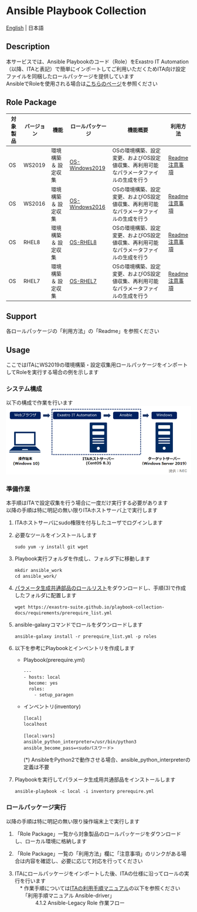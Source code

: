 # Ansible Playbook Collection

[English](README.md) | 日本語  

## Description

本サービスでは、Ansible Playbookのコード（Role）をExastro IT Automation（以降、ITAと表記）で簡単にインポートしてご利用いただくためITA向け設定ファイルを同梱したロールパッケージを提供しています  
AnsibleでRoleを使用される場合は[こちらのページ](README_ansible.ja.md)を参照ください  

## Role Package

| 対象製品 | バージョン | 機能                 | ロールパッケージ                                             | 機能概要                                                     | 利用方法                                                     |  
| -------- | ---------- | -------------------- | ------------------------------------------------------------ | ------------------------------------------------------------ | ------------------------------------------------------------ |  
| OS       | WS2019     | 環境構築 ＆ 設定収集 | [OS-Windows2019](https://github.com/exastro-playbook-collection/OS-Windows2019/releases/download/v21.04/OS-Windows2019.zip) | OSの環境構築、設定変更、およびOS設定値収集、再利用可能なパラメータファイルの生成を行う | [Readme](https://github.com/exastro-playbook-collection/OS-Windows2019/blob/master/README.md)<br>[注意事項](attention/OS-Windows2019.ja.md) |  
| OS       | WS2016     | 環境構築 ＆ 設定収集 | [OS-Windows2016](https://github.com/exastro-playbook-collection/OS-Windows2016/releases/download/v21.04/OS-Windows2016.zip) | OSの環境構築、設定変更、およびOS設定値収集、再利用可能なパラメータファイルの生成を行う | [Readme](https://github.com/exastro-playbook-collection/OS-Windows2016/blob/master/README.md)<br>[注意事項](attention/OS-Windows2016.ja.md) |  
| OS       | RHEL8      | 環境構築 ＆ 設定収集 | [OS-RHEL8](https://github.com/exastro-playbook-collection/OS-RHEL8/releases/download/v21.04/OS-RHEL8.zip)                   | OSの環境構築、設定変更、およびOS設定値収集、再利用可能なパラメータファイルの生成を行う | [Readme](https://github.com/exastro-playbook-collection/OS-RHEL8/blob/master/README.md)<br>[注意事項](attention/OS-RHEL8.ja.md) |  
| OS       | RHEL7      | 環境構築 ＆ 設定収集 | [OS-RHEL7](https://github.com/exastro-playbook-collection/OS-RHEL7/releases/download/v21.04/OS-RHEL7.zip)                   | OSの環境構築、設定変更、およびOS設定値収集、再利用可能なパラメータファイルの生成を行う | [Readme](https://github.com/exastro-playbook-collection/OS-RHEL7/blob/master/README.md)<br>[注意事項](attention/OS-RHEL7.ja.md) |  

## Support

各ロールパッケージの「利用方法」の「Readme」を参照ください  

## Usage

ここではITAにWS2019の環境構築・設定収集用ロールパッケージをインポートしてRoleを実行する場合の例を示します  

### システム構成

以下の構成で作業を行います  
![system.png](attachment/system.ja.png)

### 準備作業

本手順はITAで設定収集を行う場合に一度だけ実行する必要があります  
以降の手順は特に明記の無い限りITAホストサーバ上で実行します  

1. ITAホストサーバにsudo権限を付与したユーザでログインします  

2. 必要なツールをインストールします  
    ```
    sudo yum -y install git wget
    ```

3. Playbook実行フォルダを作成し、フォルダ下に移動します  
    ```
    mkdir ansible_work
    cd ansible_work/
    ```

4. [パラメータ生成共通部品のロールリスト](https://exastro-suite.github.io/playbook-collection-docs/requirements/prerequire_list.yml)をダウンロードし、手順(3)で作成したフォルダに配置します  
    ```
    wget https://exastro-suite.github.io/playbook-collection-docs/requirements/prerequire_list.yml
    ```

5. ansible-galaxyコマンドでロールをダウンロードします  
    ```
    ansible-galaxy install -r prerequire_list.yml -p roles
    ```

6. 以下を参考にPlaybookとインベントリを作成します  
    * Playbook(prerequire.yml)
        ```
        ---
        - hosts: local
          become: yes
          roles:
            - setup_paragen
        ```
    * インベントリ(inventory)
        ```
        [local]
        localhost

        [local:vars]
        ansible_python_interpreter=/usr/bin/python3
        ansible_become_pass=<sudoパスワード>
        ```
        (*) AnsibleをPython2で動作させる場合、ansible_python_interpreterの定義は不要

7. Playbookを実行してパラメータ生成用共通部品をインストールします  
    ```
    ansible-playbook -c local -i inventory prerequire.yml
    ```

### ロールパッケージ実行

以降の手順は特に明記の無い限り操作端末上で実行します  

1. 「Role Package」一覧から対象製品のロールパッケージをダウンロードし、ローカル環境に格納します  

2. 「Role Package」一覧の「利用方法」欄に「注意事項」のリンクがある場合は内容を確認し、必要に応じて対応を行ってください  

3. ITAにロールパッケージをインポートした後、ITAの仕様に沿ってロールの実行を行います  
　* 作業手順については[ITAの利用手順マニュアル](https://exastro-suite.github.io/it-automation-docs/documents_ja.html)の以下を参照ください  
　　「利用手順マニュアル Ansible-driver」  
　　　　4.1.2 Ansible-Legacy Role 作業フロー  
